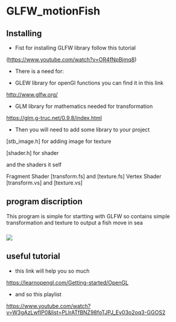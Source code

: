 # GLFW_motionFish

## Installing 
* Fist for installing GLFW library follow this tutorial 

(https://www.youtube.com/watch?v=OR4fNpBjmq8)

* There is a need for:

* GLEW library for openGl functions you can find it in this link 

http://www.glfw.org/

* GLM library for mathematics needed for transformation

https://glm.g-truc.net/0.9.8/index.html

* Then you will need to add some library to your project 

[stb_image.h]          for adding image for texture  

[shader.h]             for shader 

and the shaders it self 

Fragment Shader [transform.fs] and [texture.fs]
Vertex Shader   [transform.vs] and [texture.vs]


## program discription
This program is simple for startting with GLFW so contains simple transformation and texture to output a fish move in sea 
###
![](https://media.giphy.com/media/5UrVo5LYFBEE1kfZxV/giphy.gif)


## useful tutorial 
* this link will help you so much

https://learnopengl.com/Getting-started/OpenGL
* and so this playlist

https://www.youtube.com/watch?v=W3gAzLwfIP0&list=PLlrATfBNZ98foTJPJ_Ev03o2oq3-GGOS2


